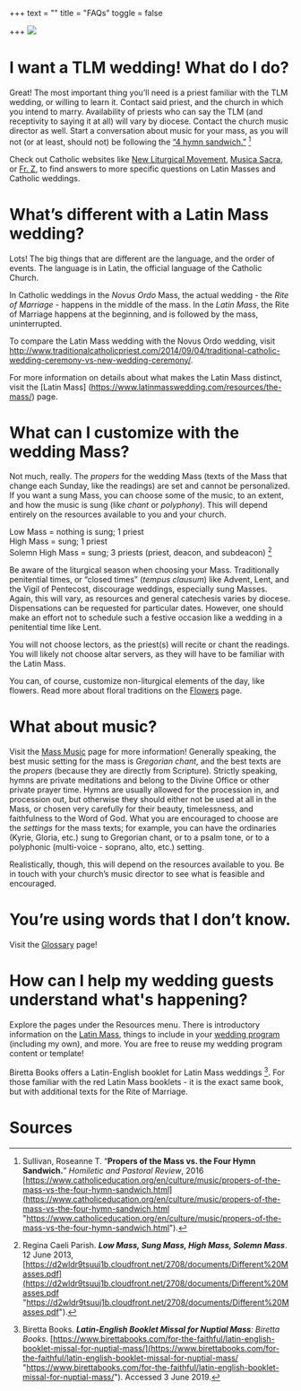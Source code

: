 +++
text = ""
title = "FAQs"
toggle = false

+++
![](/uploads/_MG_0677-min-1.JPG)

# I want a TLM wedding! What do I do?

Great! The most important thing you’ll need is a priest familiar with the TLM wedding, or willing to learn it. Contact said priest, and the church in which you intend to marry. Availability of priests who can say the TLM (and receptivity to saying it at all) will vary by diocese. Contact the church music director as well. Start a conversation about music for your mass, as you will not (or at least, should not) be following the [“4 hymn sandwich.”](https://www.catholiceducation.org/en/culture/music/propers-of-the-mass-vs-the-four-hymn-sandwich.html) [^1]

Check out Catholic websites like [New Liturgical Movement](http://www.newliturgicalmovement.org/), [Musica Sacra](https://musicasacra.com/), or [Fr. Z](http://wdtprs.com/blog/), to find answers to more specific questions on Latin Masses and Catholic weddings.

# What’s different with a Latin Mass wedding?

Lots! The big things that are different are the language, and the order of events. The language is in Latin, the official language of the Catholic Church.

In Catholic weddings in the _Novus Ordo_ Mass, the actual wedding - the _Rite of Marriage_ - happens in the middle of the mass. In the _Latin Mass_, the Rite of Marriage happens at the beginning, and is followed by the mass, uninterrupted.

To compare the Latin Mass wedding with the Novus Ordo wedding, visit http://www.traditionalcatholicpriest.com/2014/09/04/traditional-catholic-wedding-ceremony-vs-new-wedding-ceremony/.

For more information on details about what makes the Latin Mass distinct, visit the [Latin Mass] (https://www.latinmasswedding.com/resources/the-mass/) page.

# What can I customize with the wedding Mass?

Not much, really. The _propers_ for the wedding Mass (texts of the Mass that change each Sunday, like the readings) are set and cannot be personalized. If you want a sung Mass, you can choose some of the music, to an extent, and how the music is sung (like _chant_ or _polyphony_). This will depend entirely on the resources available to you and your church.

Low Mass = nothing is sung; 1 priest  
High Mass = sung; 1 priest  
Solemn High Mass = sung; 3 priests (priest, deacon, and subdeacon) [^2]

Be aware of the liturgical season when choosing your Mass. Traditionally penitential times, or “closed times” (_tempus clausum_) like Advent, Lent, and the Vigil of Pentecost, discourage weddings, especially sung Masses. Again, this will vary, as resources and general catechesis varies by diocese. Dispensations can be requested for particular dates. However, one should make an effort not to schedule such a festive occasion like a wedding in a penitential time like Lent.

You will not choose lectors, as the priest(s) will recite or chant the readings. You will likely not choose altar servers, as they will have to be familiar with the Latin Mass.

You can, of course, customize non-liturgical elements of the day, like flowers. Read more about floral traditions on the [Flowers](https://www.latinmasswedding.com/resources/flowers/) page.

# What about music?

Visit the [Mass Music](https://www.latinmasswedding.com/resources/mass-music) page for more information! Generally speaking, the best music setting for the mass is _Gregorian chant_, and the best texts are the _propers_ (because they are directly from Scripture). Strictly speaking, hymns are private meditations and belong to the Divine Office or other private prayer time. Hymns are usually allowed for the procession in, and procession out, but otherwise they should either not be used at all in the Mass, or chosen very carefully for their beauty, timelessness, and faithfulness to the Word of God. What you are encouraged to choose are the _settings_ for the mass texts; for example, you can have the ordinaries (Kyrie, Gloria, etc.) sung to Gregorian chant, or to a psalm tone, or to a polyphonic (multi-voice - soprano, alto, etc.) setting.

Realistically, though, this will depend on the resources available to you. Be in touch with your church’s music director to see what is feasible and encouraged.

# You’re using words that I don’t know.

Visit the [Glossary](https://www.latinmasswedding.com/resources/glossary/) page!

# How can I help my wedding guests understand what's happening?

Explore the pages under the Resources menu. There is introductory information on the [Latin Mass](https://www.latinmasswedding.com/resources/the-mass), things to include in your [wedding program](https://www.latinmasswedding.com/resources/mass-programs) (including my own), and more. You are free to reuse my wedding program content or template!

Biretta Books offers a Latin-English booklet for Latin Mass weddings [^3]. For those familiar with the red Latin Mass booklets - it is the exact same book, but with additional texts for the Rite of Marriage.

# Sources

[^1]: Sullivan, Roseanne T. “**Propers of the Mass vs. the Four Hymn Sandwich.**” _Homiletic and Pastoral Review_, 2016 [https://www.catholiceducation.org/en/culture/music/propers-of-the-mass-vs-the-four-hymn-sandwich.html](https://www.catholiceducation.org/en/culture/music/propers-of-the-mass-vs-the-four-hymn-sandwich.html "https://www.catholiceducation.org/en/culture/music/propers-of-the-mass-vs-the-four-hymn-sandwich.html").

[^2]: Regina Caeli Parish. **_Low Mass, Sung Mass, High Mass, Solemn Mass_**. 12 June 2013, [https://d2wldr9tsuuj1b.cloudfront.net/2708/documents/Different%20Masses.pdf](https://d2wldr9tsuuj1b.cloudfront.net/2708/documents/Different%20Masses.pdf "https://d2wldr9tsuuj1b.cloudfront.net/2708/documents/Different%20Masses.pdf").

[^3]: Biretta Books. **_Latin-English Booklet Missal for Nuptial Mass_**_: Biretta Books_. [https://www.birettabooks.com/for-the-faithful/latin-english-booklet-missal-for-nuptial-mass/](https://www.birettabooks.com/for-the-faithful/latin-english-booklet-missal-for-nuptial-mass/ "https://www.birettabooks.com/for-the-faithful/latin-english-booklet-missal-for-nuptial-mass/"). Accessed 3 June 2019.
